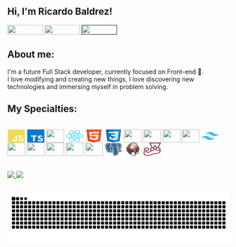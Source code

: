 ## Hi, I'm Ricardo Baldrez!
<div> 
  <a href = "mailto:ricardo.baldrez@gmail.com"><img height="22" width="80" src="https://img.shields.io/badge/Gmail-D14836?style=for-the-badge&logo=gmail&logoColor=white" target="_blank"></a>
  <a href="https://www.linkedin.com/in/ricardo-barbosa-38b760145/" target="_blank"><img height="22" width="80" src="https://img.shields.io/badge/-LinkedIn-%230077B5?style=for-the-badge&logo=linkedin&logoColor=white" target="_blank"></a>
  <a href="" target="_blank"><img height="22" width="80" src="https://img.shields.io/badge/Slack-4A154B?style=for-the-badge&logo=slack&logoColor=white" target="_blank"></a>
</div>

## About me:
I'm a future Full Stack developer, currently focused on Front-end 🚀. <br>
I love modifying and creating new things, I love discovering new technologies and immersing myself in problem solving.

## My Specialties:

<div style="display: inline_block"><br>
  <img align="center" alt="Rafa-Js" height="30" width="40" src="https://raw.githubusercontent.com/devicons/devicon/master/icons/javascript/javascript-plain.svg">
  <img align="center" alt="Rafa-Ts" height="30" width="40" src="https://raw.githubusercontent.com/devicons/devicon/master/icons/typescript/typescript-plain.svg">
  <img align="center" height="30" width="40" src="https://cdn.jsdelivr.net/gh/devicons/devicon/icons/vuejs/vuejs-original-wordmark.svg" />
  <img align="center" alt="Rafa-React" height="30" width="40" src="https://raw.githubusercontent.com/devicons/devicon/master/icons/react/react-original.svg">
  <img align="center" alt="Rafa-HTML" height="30" width="40" src="https://raw.githubusercontent.com/devicons/devicon/master/icons/html5/html5-original.svg">
  <img align="center" alt="Rafa-CSS" height="30" width="40" src="https://raw.githubusercontent.com/devicons/devicon/master/icons/css3/css3-original.svg">
  <img align="center" height="30" width="40" src="https://cdn.jsdelivr.net/gh/devicons/devicon/icons/sass/sass-original.svg" />
  <img align="center" height="30" width="40" src="https://cdn.jsdelivr.net/gh/devicons/devicon/icons/vscode/vscode-original.svg" />
  <img align="center" height="30" width="40" src="https://cdn.jsdelivr.net/gh/devicons/devicon/icons/materialui/materialui-original.svg" />
  <img align="center" height="30" width="40" src="https://cdn.jsdelivr.net/gh/devicons/devicon/icons/bootstrap/bootstrap-plain-wordmark.svg" />
  <img align="center" height="30" width="40" src="https://raw.githubusercontent.com/devicons/devicon/6910f0503efdd315c8f9b858234310c06e04d9c0/icons/tailwindcss/tailwindcss-original.svg" />
  <img align="center" height="30" width="40" src="https://cdn.jsdelivr.net/gh/devicons/devicon/icons/git/git-original.svg" />
  <img align="center" height="30" width="40" src="https://cdn.jsdelivr.net/gh/devicons/devicon/icons/bitbucket/bitbucket-original-wordmark.svg" />
  <img align="center" height="30" width="40" src="https://cdn.jsdelivr.net/gh/devicons/devicon/icons/github/github-original.svg" />
  <img align="center" height="30" width="40" src="https://cdn.jsdelivr.net/gh/devicons/devicon/icons/linux/linux-original.svg" />
  <img align="center" height="30" width="40" src="https://cdn.jsdelivr.net/gh/devicons/devicon/icons/mysql/mysql-original.svg" />
  <img align="center" height="30" width="40" src="https://raw.githubusercontent.com/devicons/devicon/6910f0503efdd315c8f9b858234310c06e04d9c0/icons/postgresql/postgresql-original.svg" />
  <img align="center" height="30" width="40" src="https://raw.githubusercontent.com/devicons/devicon/6910f0503efdd315c8f9b858234310c06e04d9c0/icons/jenkins/jenkins-original.svg" />
  <img align="center" height="30" width="40" src="https://raw.githubusercontent.com/devicons/devicon/6910f0503efdd315c8f9b858234310c06e04d9c0/icons/jest/jest-plain.svg" />
</div>
<br>
<br>
<div>
  <a href="https://github.com/RicardoBaldrez">
  <img height="180em" src="https://github-readme-stats.vercel.app/api?username=RicardoBaldrez&show_icons=true&theme=nord&include_all_commits=true&count_private=true"/>
  <img height="180em" src="https://github-readme-stats.vercel.app/api/top-langs/?username=RicardoBaldrez&layout=compact&langs_count=7&theme=nord"/>
</div>
  
##
![Snake animation](https://github.com/RicardoBaldrez/RicardoBaldrez/blob/output/github-contribution-grid-snake.svg)
